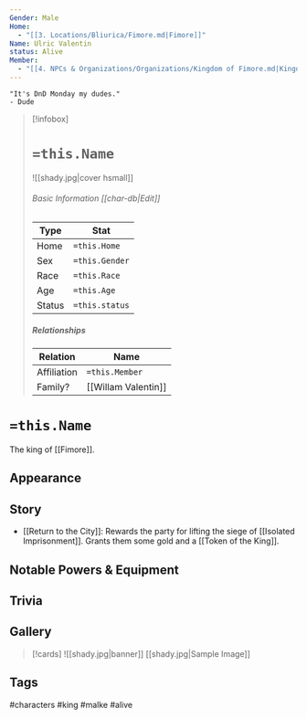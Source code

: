 ```yaml
---
Gender: Male
Home:
  - "[[3. Locations/Bliurica/Fimore.md|Fimore]]"
Name: Ulric Valentin
status: Alive
Member:
  - "[[4. NPCs & Organizations/Organizations/Kingdom of Fimore.md|Kingdom of Fimore]]"
---
```

	"It's DnD Monday my dudes." 
	- Dude

> [!infobox]
> # `=this.Name`
> ![[shady.jpg|cover hsmall]]
> ###### Basic Information [[char-db|Edit]]
> | Type | Stat |
> | ---- | ---- |
> | Home | `=this.Home` |
> | Sex | `=this.Gender` |
> | Race | `=this.Race` |
> | Age | `=this.Age` |
> | Status | `=this.status` |
> ##### Relationships
> | Relation | Name |
> | ---- | ---- |
> | Affiliation | `=this.Member` |
> |Family?|[[Willam Valentin]]|

# `=this.Name`
The king of [[Fimore]].
## Appearance
## Story
- [[Return to the City]]: Rewards the party for lifting the siege of [[Isolated Imprisonment]]. Grants them some gold and a [[Token of the King]].
## Notable Powers & Equipment
## Trivia

## Gallery
>[!cards]
>![[shady.jpg|banner]]
>[[shady.jpg|Sample Image]]
>

## Tags
#characters #king #malke #alive